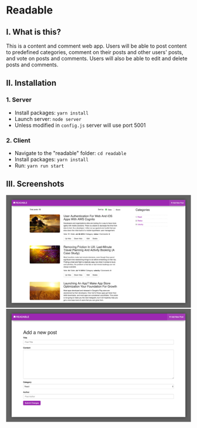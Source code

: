 # Readable 

## I. What is this?
This is a content and comment web app. Users will be able to post content to predefined categories, comment on their posts and other users' posts, and vote on posts and comments. Users will also be able to edit and delete posts and comments.


## II. Installation

### 1. Server

- Install packages: `yarn install`
- Launch server: `node server`
- Unless modified in `config.js` server will use port 5001

### 2. Client

- Navigate to the "readable" folder: `cd readable`
- Install packages: `yarn install`
- Run: `yarn run start`


## III. Screenshots

![](./home.jpg)
![](./add-post.jpg)